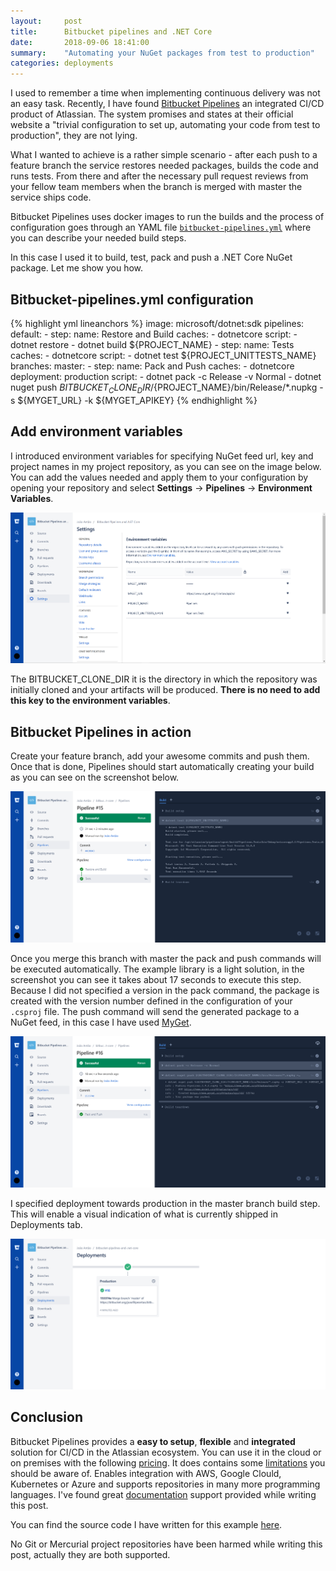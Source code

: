 ```yaml
---
layout:     post
title:      Bitbucket pipelines and .NET Core 
date:       2018-09-06 18:41:00
summary:    "Automating your NuGet packages from test to production"
categories: deployments
---
```


I used to remember a time when implementing continuous delivery was not an easy task. Recently, I have found [Bitbucket Pipelines](https://bitbucket.org/product/features/pipelines) an integrated CI/CD product of Atlassian. The system promises and states at their official website a "trivial configuration to set up, automating your code from test to production", they are not lying.

What I wanted to achieve is a rather simple scenario - after each push to a feature branch the service restores needed packages, builds the code and runs tests. From there and after the necessary pull request reviews from your fellow team members when the branch is merged with master the service ships code.

Bitbucket Pipelines uses docker images to run the builds and the process of configuration goes through an YAML file [`bitbucket-pipelines.yml`](https://bitbucket.org/joaofilipeantao/bitbucket-pipelines-and-.net-core/src/master/bitbucket-pipelines.yml) where you can describe your needed build steps.

In this case I used it to build, test, pack and push a .NET Core NuGet package. Let me show you how.

## Bitbucket-pipelines.yml configuration

{% highlight yml lineanchors %}
image: microsoft/dotnet:sdk
pipelines:
  default:
    - step:
        name: Restore and Build
        caches:
          - dotnetcore
        script:
          - dotnet restore
          - dotnet build ${PROJECT_NAME}
    - step:
        name: Tests
        caches:
          - dotnetcore
        script:
          - dotnet test ${PROJECT_UNITTESTS_NAME}
  branches:
    master:
     - step:
         name: Pack and Push
         caches:
           - dotnetcore
         deployment: production
         script:
           - dotnet pack -c Release -v Normal
           - dotnet nuget push ${BITBUCKET_CLONE_DIR}/${PROJECT_NAME}/bin/Release/*.nupkg -s ${MYGET_URL} -k ${MYGET_APIKEY}
{% endhighlight %}

## Add environment variables

I introduced environment variables for specifying NuGet feed url, key and project names in my project repository, as you can see on the image below. You can add the values needed and apply them to your configuration by opening your repository and select **Settings** -> **Pipelines** -> **Environment Variables**.

![Screenshot displaying the repository environment variables used in the yaml configuration file](/images/posts/bitbucket-pipelines/environment_variables.png "Screenshot displaying the repository environment variables used in the yaml configuration file")

The BITBUCKET_CLONE_DIR it is the directory in which the repository was initially cloned and your artifacts will be produced. **There is no need to add this key to the environment variables**.

## Bitbucket Pipelines in action

Create your feature branch, add your awesome commits and push them. Once that is done, Pipelines should start automatically creating your build as you can see on the screenshot below.

![Screenshot of Bitbucket Pipelines restoring, building and testing the code automatic steps](/images/posts/bitbucket-pipelines/pipelines_default.png "Screenshot of Bitbucket Pipelines restoring, building and testing the code automatically steps")

Once you merge this branch with master the pack and push commands will be executed automatically. The example library is a light solution, in the screenshot you can see it takes about 17 seconds to execute this step. Because I did not specified a version in the pack command, the package is created with the version number defined in the configuration of your `.csproj` file. The push command will send the generated package to a NuGet feed, in this case I have used [MyGet](https://www.myget.org/).

![Screenshot of Bitbucket Pipelines packing and pushing the code automatic steps](/images/posts/bitbucket-pipelines/pipelines_master.png "Screenshot of Bitbucket Pipelines packing and pushing the code automatically steps")

I specified deployment towards production in the master branch build step. This will enable a visual indication of what is currently shipped in Deployments tab.

![Screenshot of deployement tab of Bitbucket Pipelines showing release number #16](/images/posts/bitbucket-pipelines/deployment.png "Screenshot of deployment tab of Bitbucket Pipelines showing release number #16")

## Conclusion

Bitbucket Pipelines provides a **easy to setup**, **flexible** and **integrated** solution for CI/CD in the Atlassian ecosystem. You can use it in the cloud or on premises with the following [pricing](https://bitbucket.org/product/pricing). It does contains some [limitations](https://confluence.atlassian.com/bitbucket/limitations-of-bitbucket-pipelines-827106051.html) you should be aware of. Enables integration with AWS, Google Clould, Kubernetes or Azure and supports repositories in many more programming languages. I've found great [documentation](https://confluence.atlassian.com/bitbucket/configuring-your-pipeline-872013574.html) support provided while writing this post.

You can find the source code I have written for this example [here](https://bitbucket.org/joaofilipeantao/bitbucket-pipelines-and-.net-core/src/master/).

No Git or Mercurial project repositories have been harmed while writing this post, actually they are both supported.

